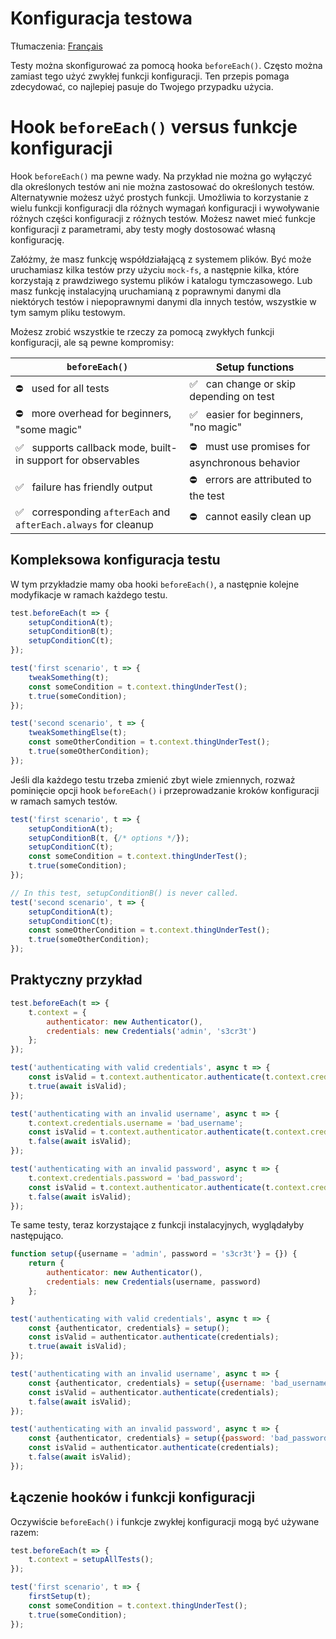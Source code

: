 # Konfiguracja testowa

Tłumaczenia: [Français](https://github.com/avajs/ava-docs/blob/master/fr_FR/docs/recipes/test-setup.md)

Testy można skonfigurować za pomocą hooka `beforeEach()`. Często można zamiast tego użyć zwykłej funkcji konfiguracji. Ten przepis pomaga zdecydować, co najlepiej pasuje do Twojego przypadku użycia.

# Hook `beforeEach()` versus funkcje konfiguracji

Hook `beforeEach()` ma pewne wady. Na przykład nie można go wyłączyć dla określonych testów ani nie można zastosować do określonych testów. Alternatywnie możesz użyć prostych funkcji. Umożliwia to korzystanie z wielu funkcji konfiguracji dla różnych wymagań konfiguracji i wywoływanie różnych części konfiguracji z różnych testów. Możesz nawet mieć funkcje konfiguracji z parametrami, aby testy mogły dostosować własną konfigurację.

Załóżmy, że masz funkcję współdziałającą z systemem plików. Być może uruchamiasz kilka testów przy użyciu `mock-fs`, a następnie kilka, które korzystają z prawdziwego systemu plików i katalogu tymczasowego. Lub masz funkcję instalacyjną uruchamianą z poprawnymi danymi dla niektórych testów i niepoprawnymi danymi dla innych testów, wszystkie w tym samym pliku testowym.

Możesz zrobić wszystkie te rzeczy za pomocą zwykłych funkcji konfiguracji, ale są pewne kompromisy:

|`beforeEach()`| Setup functions
|---|---
| ⛔️ &nbsp; used for all tests| ✅ &nbsp; can change or skip depending on test
| ⛔️ &nbsp; more overhead for beginners, "some magic"| ✅ &nbsp; easier for beginners, "no magic"
| ✅ &nbsp; supports callback mode, built-in support for observables| ⛔️ &nbsp; must use promises for asynchronous behavior
| ✅ &nbsp; failure has friendly output| ⛔️ &nbsp; errors are attributed to the test
| ✅ &nbsp; corresponding `afterEach` and `afterEach.always` for cleanup| ⛔️ &nbsp; cannot easily clean up

## Kompleksowa konfiguracja testu

W tym przykładzie mamy oba hooki `beforeEach()`, a następnie kolejne modyfikacje w ramach każdego testu.

```js
test.beforeEach(t => {
	setupConditionA(t);
	setupConditionB(t);
	setupConditionC(t);
});

test('first scenario', t => {
	tweakSomething(t);
	const someCondition = t.context.thingUnderTest();
	t.true(someCondition);
});

test('second scenario', t => {
	tweakSomethingElse(t);
	const someOtherCondition = t.context.thingUnderTest();
	t.true(someOtherCondition);
});
```

Jeśli dla każdego testu trzeba zmienić zbyt wiele zmiennych, rozważ pominięcie opcji hook `beforeEach()` i przeprowadzanie kroków konfiguracji w ramach samych testów.

```js
test('first scenario', t => {
	setupConditionA(t);
	setupConditionB(t, {/* options */});
	setupConditionC(t);
	const someCondition = t.context.thingUnderTest();
	t.true(someCondition);
});

// In this test, setupConditionB() is never called.
test('second scenario', t => {
	setupConditionA(t);
	setupConditionC(t);
	const someOtherCondition = t.context.thingUnderTest();
	t.true(someOtherCondition);
});
```

## Praktyczny przykład

```js
test.beforeEach(t => {
	t.context = {
		authenticator: new Authenticator(),
		credentials: new Credentials('admin', 's3cr3t')
	};
});

test('authenticating with valid credentials', async t => {
	const isValid = t.context.authenticator.authenticate(t.context.credentials);
	t.true(await isValid);
});

test('authenticating with an invalid username', async t => {
	t.context.credentials.username = 'bad_username';
	const isValid = t.context.authenticator.authenticate(t.context.credentials);
	t.false(await isValid);
});

test('authenticating with an invalid password', async t => {
	t.context.credentials.password = 'bad_password';
	const isValid = t.context.authenticator.authenticate(t.context.credentials);
	t.false(await isValid);
});
```

Te same testy, teraz korzystające z funkcji instalacyjnych, wyglądałyby następująco.

```js
function setup({username = 'admin', password = 's3cr3t'} = {}) {
	return {
		authenticator: new Authenticator(),
		credentials: new Credentials(username, password)
	};
}

test('authenticating with valid credentials', async t => {
	const {authenticator, credentials} = setup();
	const isValid = authenticator.authenticate(credentials);
	t.true(await isValid);
});

test('authenticating with an invalid username', async t => {
	const {authenticator, credentials} = setup({username: 'bad_username'});
	const isValid = authenticator.authenticate(credentials);
	t.false(await isValid);
});

test('authenticating with an invalid password', async t => {
	const {authenticator, credentials} = setup({password: 'bad_password'});
	const isValid = authenticator.authenticate(credentials);
	t.false(await isValid);
});
```

## Łączenie hooków i funkcji konfiguracji

Oczywiście `beforeEach()` i funkcje zwykłej konfiguracji mogą być używane razem:

```js
test.beforeEach(t => {
	t.context = setupAllTests();
});

test('first scenario', t => {
	firstSetup(t);
	const someCondition = t.context.thingUnderTest();
	t.true(someCondition);
});
```
